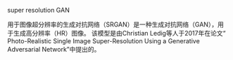 super resolution GAN

用于图像超分辨率的生成对抗网络（SRGAN）是一种生成对抗网络（GAN），用于生成高分辨率（HR）图像。 该模型是由Christian Ledig等人于2017年在论文“ Photo-Realistic Single Image Super-Resolution Using a Generative Adversarial Network”中提出的。


